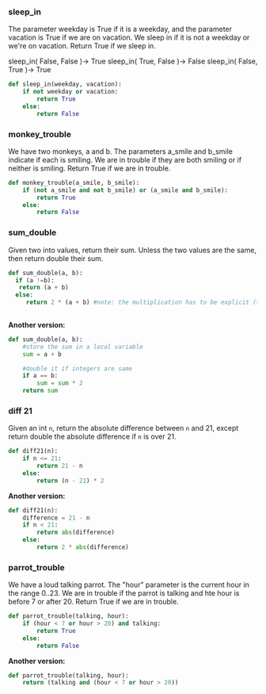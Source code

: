 
### sleep_in

The parameter weekday is True if it is a weekday, and the parameter vacation is True if we are on vacation. We sleep in if it is not a weekday or we're on vacation. Return True if we sleep in.

sleep_in( False, False )-> True
sleep_in( True, False )-> False
sleep_in( False, True )-> True

```python
def sleep_in(weekday, vacation):
    if not weekday or vacation:
        return True
    else:
        return False

```

### monkey_trouble

We have two monkeys, a and b. The parameters a_smile and b_smile indicate if each is smiling. We are in trouble if they are both smiling or if neither is smiling. Return True if we are in trouble.


```python
def monkey_trouble(a_smile, b_smile):
    if (not a_smile and not b_smile) or (a_smile and b_smile):
        return True
    else:
        return False

```

### sum_double

Given two into values, return their sum. Unless the two values are the same, then return double their sum.
```python
def sum_double(a, b):
  if (a !=b):
   return (a + b)
  else:
     return 2 * (a + b) #note: the multiplication has to be explicit (the *)
     
```
<strong>Another version:</strong>

```python
def sum_double(a, b):
    #store the sum in a local variable
    sum = a + b

    #double it if integers are same
    if a == b:
        sum = sum * 2
    return sum

```


### diff 21

Given an int `n`, return the absolute difference between `n` and 21, except return double the absolute difference if `n` is over 21.

```python
def diff21(n):
    if n <= 21:
        return 21 - n
    else:
        return (n - 21) * 2

```
<strong>Another version:</strong>

```python
def diff21(n):
    difference = 21 - n
    if n < 21:
        return abs(difference)
    else:
        return 2 * abs(difference)
```


### parrot_trouble

We have a loud talking parrot. The "hour" parameter is the current hour in the range 0..23. We are in trouble if the parrot is talking and hte hour is before 7 or after 20. Return True if we are in trouble.

```python
def parrot_trouble(talking, hour):
    if (hour < 7 or hour > 20) and talking:
        return True
    else:
        return False

```

<strong>Another version:</strong>

```python
def parrot_trouble(talking, hour):
    return (talking and (hour < 7 or hour > 20))

```


###